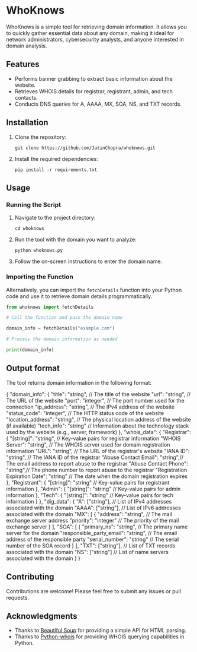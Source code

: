 # WhoKnows

WhoKnows is a simple tool for retrieving domain information. It allows you to quickly gather essential data about any domain, making it ideal for network administrators, cybersecurity analysts, and anyone interested in domain analysis.

## Features

- Performs banner grabbing to extract basic information about the website.
- Retrieves WHOIS details for registrar, registrant, admin, and tech contacts.
- Conducts DNS queries for A, AAAA, MX, SOA, NS, and TXT records.

## Installation

1. Clone the repository:

   ```
   git clone https://github.com/JatinChopra/whoknows.git
   ```

2. Install the required dependencies:

   ```
   pip install -r requirements.txt
   ```

## Usage

### Running the Script

1. Navigate to the project directory:

   ```
   cd whoknows
   ```

2. Run the tool with the domain you want to analyze:

   ```
   python whoknows.py
   ```

3. Follow the on-screen instructions to enter the domain name.

### Importing the Function

Alternatively, you can import the `fetchDetails` function into your Python code and use it to retrieve domain details programmatically.

```python
from whoknows import fetchDetails

# Call the function and pass the domain name

domain_info = fetchDetails("example.com")

# Process the domain information as needed

print(domain_info)
```


## Output format 
The tool returns domain information in the following format:

{
  "domain_info": {
    "title": "string",                // The title of the website
    "url": "string",                  // The URL of the website
    "port": "integer",                // The port number used for the connection
    "ip_address": "string",           // The IPv4 address of the website
    "status_code": "integer",         // The HTTP status code of the website
    "location_address": "string",     // The physical location address of the website (if available)
    "tech_info": "string"             // Information about the technology stack used by the website (e.g., server, framework)
  },
  "whois_data": {
    "Registrar": {
      "[string]": "string",           // Key-value pairs for registrar information
      "WHOIS Server": "string",       // The WHOIS server used for domain registration information
      "URL": "string",                // The URL of the registrar's website
      "IANA ID": "string",            // The IANA ID of the registrar
      "Abuse Contact Email": "string",// The email address to report abuse to the registrar
      "Abuse Contact Phone": "string",// The phone number to report abuse to the registrar
      "Registration Expiration Date": "string" // The date when the domain registration expires
    },
    "Registrant": {
      "[string]": "string"            // Key-value pairs for registrant information
    },
    "Admin": {
      "[string]": "string"            // Key-value pairs for admin information
    },
    "Tech": {
      "[string]": "string"            // Key-value pairs for tech information
    }
  },
  "dig_data": {
    "A": ["string"],                   // List of IPv4 addresses associated with the domain
    "AAAA": ["string"],                // List of IPv6 addresses associated with the domain
    "MX": [
      {
        "address": "string",           // The mail exchange server address
        "priority": "integer"          // The priority of the mail exchange server
      }
    ],
    "SOA": [
      {
        "primary_ns": "string",        // The primary name server for the domain
        "responsible_party_email": "string", // The email address of the responsible party
        "serial_number": "string"      // The serial number of the SOA record
      }
    ],
    "TXT": ["string"],                 // List of TXT records associated with the domain
    "NS": ["string"]                   // List of name servers associated with the domain
  }
}


## Contributing

Contributions are welcome! Please feel free to submit any issues or pull requests.

## Acknowledgments

- Thanks to [Beautiful Soup](https://www.crummy.com/software/BeautifulSoup/) for providing a simple API for HTML parsing.
- Thanks to [Python-whois](https://pypi.org/project/python-whois/) for providing WHOIS querying capabilities in Python.
